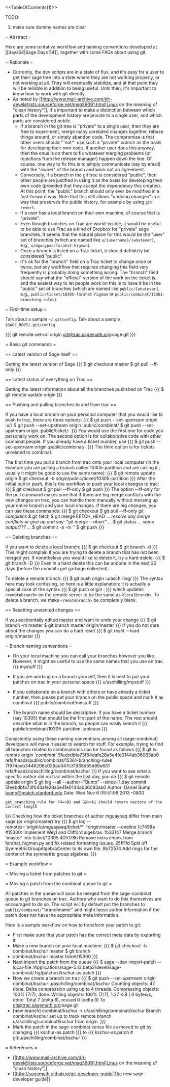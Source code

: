 <<TableOfContents(1)>>

TODO:

 1. make sure dummy names are clear

= Abstract =

Here are some tentative workflow and naming conventions developed at [[days54|Sage Days 54]], together with some FAQs about using git.

= Rationale =

 * Currently, the dev scripts are in a state of flux, and it's easy for a user to get their sage tree into a state where they are not working properly, or not working at all. They will eventually stabilize, and at that point they will be reliable in addition to being useful. Until then, it's important to know how to work with git directly.
 * As noted by [[http://www.mail-archive.com/dri-devel@lists.sourceforge.net/msg39091.html|Linus on the meaning of "clean history"]], it's important to make a distinction between which parts of the development history are private to a single user, and which parts are considered public.
   * If a branch in the git tree is "private" to a single user, then they are free to experiment, merge many unrelated changes together, rebase things around, or simply abandon code. The compromise is that other users should '''not''' use such a "private" branch as the basis for developing their own code. If another user does this anyway, then the onus is on them to fix whatever merging problems (or rejections from the release manager) happen down the line. Of course, one way to fix this is to simply communicate (say by email) with the "owner" of the branch and work out an agreement.
   * Conversely, if a branch in the git tree is considered "public", then other people are justified in using it as the basis for developing their own code (provided that they accept the dependency this creates). At this point, the "public" branch should only ever be modified in a fast-forward way. Note that this still allows "undoing changes" in a way that preserves the public history, for example by using `git revert`.
   * If a user has a local branch on their own machine, of course that is "private".
   * Even though branches on Trac are world-visible, it would be useful to be able to use Trac as a kind of Dropbox for "private" sage branches. It seems that the natural place for this would be the "user" set of branches (which are named like `u/[username]/[whatever]`, e.g., `u/mguaypaq/farahat-higman`).
   * Once a branch is listed on a Trac ticket, it should definitely be considered "public".
   * It's ok for the "branch" field on a Trac ticket to change once or twice, but any workflow that requires changing this field very frequently is probably doing something wrong. The "branch" field should say what the "official" version of the work on the ticket is, and the easiest way to let people work on this is to have it be in the "public" set of branches (which are named like `public/[whatever]`, e.g., `public/ticket/10305-farahat-higman` or `public/combinat/15361-branching-rules`).

= First-time setup =

Talk about a sample `~/.gitconfig`.
Talk about a sample `$SAGE_ROOT/.git/config`.

{{{
git remote set-url origin git@trac.sagemath.org:sage.git
}}}

= Basic git commands =

== Latest version of Sage itself ==

Getting the latest version of Sage
{{{
$ git checkout master
$ git pull --ff-only
}}}

== Latest status of everything on Trac ==

Getting the latest information about all the branches published on Trac
{{{
$ git remote update origin
}}}

== Pushing and pulling branches to and from trac ==

If you have a local branch on your personal computer that you would like to push to trac, there are three options:
{{{
$ git push --set-upstream origin <mybranch>:u/<mytracname>/<mybranch>
$ git push --set-upstream origin <mybranch>:public/combinat/<mybranch>
$ git push --set-upstream origin <mybranch>:public/ticket/<ticketnumber>-<mybranch>
}}}
You would use the first one for code you personally work on. The second option is for collaborative code with other combinat people.
If you already have a ticket number, use
{{{
$ git push --set-upstream origin <mybranch>:public/combinat/<ticketnumber>-<mybranch>
}}}
The third option is for tickets unrelated to combinat.

The first time you pull a branch from trac onto your local computer (in the example you are pulling a branch called 10305-partition
and are calling it <mybranch>; usually it might be good to use the same name):
{{{
$ git remote update origin
$ git checkout -b <mybranch> origin/public/ticket/10305-partition
}}}
After the initial pull or push, this is the workflow to push your local changes to trac:
{{{
$ git checkout <mybranch>
$ git pull --ff-only
$ git push
}}}
The option --ff-only for the pull command makes sure that if there are big merge conflicts with the
new changes on trac, you can handle them manually without messing up your entire branch and your local changes.
If there are big changes, you can use these commands:
{{{
$ git checkout <mybranch>
$ git pull --ff-only
*git complains*
$ git fetch
$ git merge FETCH_HEAD
...
*resolve any merge conflicts*
*or give up and say: "git merge --abort"*
...
$ git status
...
*some output???*
...
$ git commit -a -m '<some message>'
$ git push
}}}

== Deleting branches ==

If you want to delete a local branch:
{{{
$ git checkout <somethingelse>
$ git branch -d <mybranch>
}}}
This might complain if you are trying to delete a branch that has not been merged yet. If nonetheless you would like
to delete it, try a hard delete:
{{{
$ git branch -D <mybranch>
}}}
Even in a hard delete this can be undone in the next 30 days (before the commits get garbage collected).

To delete a remote branch:
{{{
$ git push origin :u/aschilling/<something>
}}}
The syntax here may look confusing, so here is a little explanation: it is actually a special case of the syntax
{{{
$ git push origin <localbranch>:<remotebranch>
}}}
which updates `<remotebranch>` on the remote server to be the same as `<localbranch>`. To delete a branch, we make `<remotebranch>` be completely blank.

== Resetting unwanted changes ==

If you accidentally edited master and want to undo your change
{{{
$ git branch -m master <mybranch>
$ git branch master origin/master
}}}
If you do not care about the changes you can do a hard reset
{{{
$ git reset --hard origin/master
}}}

= Branch naming conventions =

 * On your local machine you can call your branches however you like. However, it might be useful to use the
 same names that you use on trac.
{{{
mystuff
}}}

 * If you are working on a branch yourself, then it is best to put your patches on trac in your personal space
{{{
u/aschilling/mystuff
}}}

 * If you collaborate on a branch with others or have already a ticket number, then please put your branch on the
 public space and mark it as combinat
{{{
public/combinat/mystuff
}}}

 * The branch name should be descriptive. If you have a ticket number (say 10305) that should be the first part of the name.
 The rest should describe what is in the branch, so people can easily search it
{{{
public/combinat/10305-partition-tableaux
}}}

Consistently using these naming conventions among all (sage-combinat) developers will make it easier to search for stuff.
For example, trying to find all branches related to combinatorics can be found as follows
{{{
$ git ls-remote origin '*combinat*'
5feebdbfa73f64dafe28a5e4fe0144ab36083ab0	refs/heads/public/combinat/15361-branching-rules
7f974aeb3446206c029ac047c31938d55d86e651	refs/heads/u/aschilling/combinat/kschur
}}}
If you want to see what a specific author did on trac within the last day, you do
{{{
$ git remote update origin
$ git log --all --author="Bump" --since=1.day
commit 5feebdbfa73f64dafe28a5e4fe0144ab36083ab0
Author: Daniel Bump <bump@match.stanford.edu>
Date:   Wed Nov 6 09:51:08 2013 -0800

    get_branching_rule for F4=>B3 and G2=>A1 should return vectors of the correct length
}}}
Checking how the ticket branches of author mguaypaq differ from main sage (or origin/master) try
{{{
$ git log --remotes='origin/u/mguaypaq/ticket/*' ^origin/master --oneline
1c7458a #15300: Implement Weyl and Clifford algebras.
fb33147 Merge branch 'master' into ticket/10305
405178b Remove extra chunk from farahat_higman.py and fix related formatting issues.
25ff1fd Split off SymmetricGroupAlgebraCenter to its own file.
9b72574 Add rings for the center of the symmetric group algebras.
}}}

= Example workflow =

= Moving a ticket from patches to git =

= Moving a patch from the combinat queue to git =

All patches in the queue will soon be merged from the sage-combinat queue to git branches on trac.
Authors who want to do this themselves are encouraged to do so. The script will by default
put the branches to `public/combinat/`''branchname'' and might loose author information if the
patch does not have the appropriate meta information.

Here is a sample workflow on how to transform your patch to git:

 * First make sure that your patch has the correct meta data by exporting it.
 * Make a new branch on your local machine:
{{{
$ git checkout -b combinat/kschur master
$ git branch
* combinat/kschur
  master
  ticket/15300
}}}
 * Next import the patch from the queue
{{{
$ sage --dev import-patch --local-file /Applications/sage-5.13.beta2/devel/sage-combinat/.hg/patches/kschur-as.patch
}}}
 * Now we create a branch on trac
{{{
$ git push --set-upstream origin combinat/kschur:u/aschilling/combinat/kschur
Counting objects: 47, done.
Delta compression using up to 4 threads.
Compressing objects: 100% (7/7), done.
Writing objects: 100% (7/7), 1.27 KiB | 0 bytes/s, done.
Total 7 (delta 6), reused 0 (delta 0)
To git@trac.sagemath.org:sage.git
 * [new branch]      combinat/kschur -> u/aschilling/combinat/kschur
Branch combinat/kschur set up to track remote branch u/aschilling/combinat/kschur from origin.
}}}
 * Mark the patch in the sage-combinat series file as moved to git by changing
{{{
kschur-as.patch
}}}
   to 
{{{
kschur-as.patch # git:u/aschilling/combinat/kschur
}}}

= References =

 * [[http://www.mail-archive.com/dri-devel@lists.sourceforge.net/msg39091.html|Linus on the meaning of "clean history"]]
 * [[http://sagemath.github.io/git-developer-guide|The new sage developer guide]]
